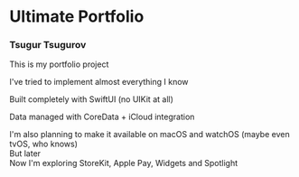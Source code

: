 # Ultimate Portfolio
### Tsugur Tsugurov

This is my portfolio project

I've tried to implement almost everything I know

Built completely with SwiftUI (no UIKit at all)

Data managed with CoreData + iCloud integration

I'm also planning to make it available on macOS and watchOS (maybe even tvOS, who knows) </br>
But later </br>
Now I'm exploring StoreKit, Apple Pay, Widgets and Spotlight </br>
